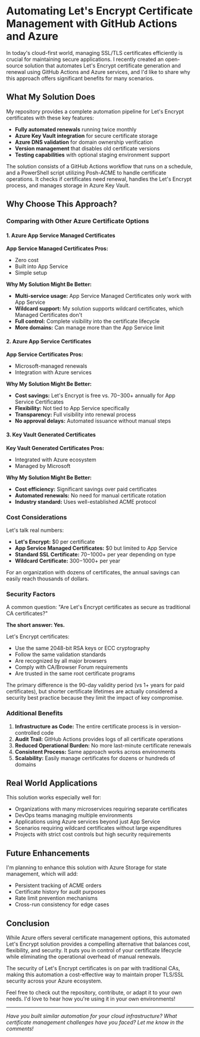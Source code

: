 # Automating Let's Encrypt Certificate Management with GitHub Actions and Azure

In today's cloud-first world, managing SSL/TLS certificates efficiently is crucial for maintaining secure applications. I recently created an open-source solution that automates Let's Encrypt certificate generation and renewal using GitHub Actions and Azure services, and I'd like to share why this approach offers significant benefits for many scenarios.

## What My Solution Does

My repository provides a complete automation pipeline for Let's Encrypt certificates with these key features:

- **Fully automated renewals** running twice monthly
- **Azure Key Vault integration** for secure certificate storage
- **Azure DNS validation** for domain ownership verification
- **Version management** that disables old certificate versions
- **Testing capabilities** with optional staging environment support

The solution consists of a GitHub Actions workflow that runs on a schedule, and a PowerShell script utilizing Posh-ACME to handle certificate operations. It checks if certificates need renewal, handles the Let's Encrypt process, and manages storage in Azure Key Vault.

## Why Choose This Approach?

### Comparing with Other Azure Certificate Options

#### 1. Azure App Service Managed Certificates

**App Service Managed Certificates Pros:**
- Zero cost
- Built into App Service
- Simple setup

**Why My Solution Might Be Better:**
- **Multi-service usage:** App Service Managed Certificates only work with App Service
- **Wildcard support:** My solution supports wildcard certificates, which Managed Certificates don't
- **Full control:** Complete visibility into the certificate lifecycle
- **More domains:** Can manage more than the App Service limit

#### 2. Azure App Service Certificates

**App Service Certificates Pros:**
- Microsoft-managed renewals
- Integration with Azure services

**Why My Solution Might Be Better:**
- **Cost savings:** Let's Encrypt is free vs. $70-$300+ annually for App Service Certificates
- **Flexibility:** Not tied to App Service specifically
- **Transparency:** Full visibility into renewal process
- **No approval delays:** Automated issuance without manual steps

#### 3. Key Vault Generated Certificates

**Key Vault Generated Certificates Pros:**
- Integrated with Azure ecosystem
- Managed by Microsoft

**Why My Solution Might Be Better:**
- **Cost efficiency:** Significant savings over paid certificates
- **Automated renewals:** No need for manual certificate rotation
- **Industry standard:** Uses well-established ACME protocol

### Cost Considerations

Let's talk real numbers:

- **Let's Encrypt:** $0 per certificate
- **App Service Managed Certificates:** $0 but limited to App Service
- **Standard SSL Certificate:** $70-$1000+ per year depending on type
- **Wildcard Certificate:** $300-$1000+ per year

For an organization with dozens of certificates, the annual savings can easily reach thousands of dollars.

### Security Factors

A common question: "Are Let's Encrypt certificates as secure as traditional CA certificates?"

**The short answer: Yes.**

Let's Encrypt certificates:
- Use the same 2048-bit RSA keys or ECC cryptography
- Follow the same validation standards
- Are recognized by all major browsers
- Comply with CA/Browser Forum requirements
- Are trusted in the same root certificate programs

The primary difference is the 90-day validity period (vs 1+ years for paid certificates), but shorter certificate lifetimes are actually considered a security best practice because they limit the impact of key compromise.

### Additional Benefits

1. **Infrastructure as Code:** The entire certificate process is in version-controlled code
2. **Audit Trail:** GitHub Actions provides logs of all certificate operations
3. **Reduced Operational Burden:** No more last-minute certificate renewals
4. **Consistent Process:** Same approach works across environments
5. **Scalability:** Easily manage certificates for dozens or hundreds of domains

## Real World Applications

This solution works especially well for:

- Organizations with many microservices requiring separate certificates
- DevOps teams managing multiple environments
- Applications using Azure services beyond just App Service
- Scenarios requiring wildcard certificates without large expenditures
- Projects with strict cost controls but high security requirements

## Future Enhancements

I'm planning to enhance this solution with Azure Storage for state management, which will add:
- Persistent tracking of ACME orders
- Certificate history for audit purposes
- Rate limit prevention mechanisms
- Cross-run consistency for edge cases

## Conclusion

While Azure offers several certificate management options, this automated Let's Encrypt solution provides a compelling alternative that balances cost, flexibility, and security. It puts you in control of your certificate lifecycle while eliminating the operational overhead of manual renewals.

The security of Let's Encrypt certificates is on par with traditional CAs, making this automation a cost-effective way to maintain proper TLS/SSL security across your Azure ecosystem.

Feel free to check out the repository, contribute, or adapt it to your own needs. I'd love to hear how you're using it in your own environments!

---

*Have you built similar automation for your cloud infrastructure? What certificate management challenges have you faced? Let me know in the comments!*
